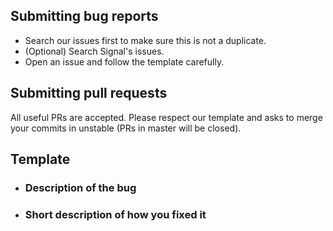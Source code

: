 ## Submitting bug reports
* Search our issues first to make sure this is not a duplicate.
* (Optional) Search Signal's issues.
* Open an issue and follow the template carefully.

## Submitting pull requests
All useful PRs are accepted. Please respect our template and asks to merge your commits in unstable (PRs in master will be closed).

## Template

* ### Description of the bug ###
* ### Short description of how you fixed it ###
